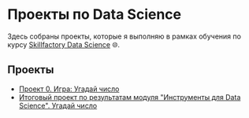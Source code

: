 # Проекты по Data Science

Здесь собраны проекты, которые я выполняю в рамках обучения по курсу [Skillfactory Data Science](https://skillfactory.ru/data-scientist-pro) 🌐.

## Проекты

* [Проект 0. Игра: Угадай число](project_0)
* [Итоговый проект по результатам модуля "Инструменты для Data Science". Угадай число](/../../../../DS-PRO-PIT/ds_pro_python_8)
